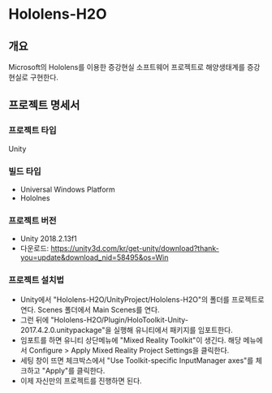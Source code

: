 # Hololens-H2O

## 개요

Microsoft의 Hololens를 이용한 증강현실 소프트웨어 프로젝트로 해양생태계를 증강현실로 구현한다.

## 프로젝트 명세서

### 프로젝트 타입

Unity

### 빌드 타입

* Universal Windows Platform
* Hololnes

### 프로젝트 버전

* Unity 2018.2.13f1
* 다운로드: https://unity3d.com/kr/get-unity/download?thank-you=update&download_nid=58495&os=Win

### 프로젝트 설치법

* Unity에서 "Hololens-H2O/UnityProject/Hololens-H2O"의 폴더를 프로젝트로 연다. Scenes 폴더에서 Main Scenes를 연다.
* 그런 뒤에 "Hololens-H2O/Plugin/HoloToolkit-Unity-2017.4.2.0.unitypackage"을 실행해 유니티에서 패키지를 임포트한다.
* 임포트를 하면 유니티 상단메뉴에 "Mixed Reality Toolkit"이 생긴다. 해당 메뉴에서 Configure > Apply Mixed Reality Project Settings을 클릭한다.
* 세팅 창이 뜨면 체크박스에서 "Use Toolkit-specific InputManager axes"를 체크하고 "Apply"를 클릭한다.
* 이제 자신만의 프로젝트를 진행하면 된다.

